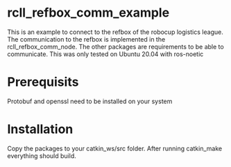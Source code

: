 # rcll_refbox_comm_example
This is an example to connect to the refbox of the robocup logistics league. The communication to the refbox is implemented in the rcll_refbox_comm_node.
The other packages are requirements to be able to communicate. This was only tested on Ubuntu 20.04 with ros-noetic

# Prerequisits
Protobuf and openssl need to be installed on your system

# Installation

Copy the packages to your catkin_ws/src folder. After running catkin_make everything should build.

